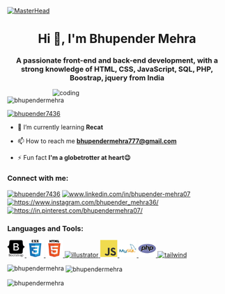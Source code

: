 [![MasterHead](https://i.pinimg.com/originals/b2/83/11/b2831136a1912c98b1cad1b4eb9ab112.gif)](https://Bhupendermehra.io)
<h1 align="center">Hi 👋, I'm Bhupender Mehra</h1>
<h3 align="center">A passionate front-end and back-end development, with a strong knowledge of HTML, CSS, JavaScript, SQL, PHP, Boostrap, jquery from India</h3>
<img  align="right" alt="coding" width="400" src="https://cdn.dribbble.com/users/1708816/screenshots/15637256/media/f9826f0af8a49462f048262a8502035b.gif">
<p align="left"> <img src="https://komarev.com/ghpvc/?username=bhupendermehra&label=Profile%20views&color=0e75b6&style=flat" alt="bhupendermehra" /> </p>

<p align="left"> <a href="https://twitter.com/bhupender7436" target="blank"><img src="https://img.shields.io/twitter/follow/bhupender7436?logo=twitter&style=for-the-badge" alt="bhupender7436" /></a> </p>

- 🌱 I’m currently learning **Recat**

- 📫 How to reach me **bhupendermehra777@gmail.com**

- ⚡ Fun fact **I'm a globetrotter at heart😉**

<h3 align="left">Connect with me:</h3>
<p align="left">
<a href="https://twitter.com/bhupender7436" target="blank"><img align="center" src="https://raw.githubusercontent.com/rahuldkjain/github-profile-readme-generator/master/src/images/icons/Social/twitter.svg" alt="bhupender7436" height="30" width="40" /></a>
<a href="https://linkedin.com/in/www.linkedin.com/in/bhupender-mehra07" target="blank"><img align="center" src="https://raw.githubusercontent.com/rahuldkjain/github-profile-readme-generator/master/src/images/icons/Social/linked-in-alt.svg" alt="www.linkedin.com/in/bhupender-mehra07" height="30" width="40" /></a>
<a href="https://instagram.com/https://www.instagram.com/bhupender_mehra36/" target="blank"><img align="center" src="https://raw.githubusercontent.com/rahuldkjain/github-profile-readme-generator/master/src/images/icons/Social/instagram.svg" alt="https://www.instagram.com/bhupender_mehra36/" height="30" width="40" /></a>
<a href="/https://in.pinterest.com/bhupendermehra07/" target="blank"><img align="center" src="https://raw.githubusercontent.com/rahuldkjain/github-profile-readme-generator/master/src/images/icons/Social/rss.svg" alt="https://in.pinterest.com/bhupendermehra07/" height="30" width="40" /></a>
</p>

<h3 align="left">Languages and Tools:</h3>
<p align="left"> <a href="https://getbootstrap.com" target="_blank" rel="noreferrer"> <img src="https://raw.githubusercontent.com/devicons/devicon/master/icons/bootstrap/bootstrap-plain-wordmark.svg" alt="bootstrap" width="40" height="40"/> </a> <a href="https://www.w3schools.com/css/" target="_blank" rel="noreferrer"> <img src="https://raw.githubusercontent.com/devicons/devicon/master/icons/css3/css3-original-wordmark.svg" alt="css3" width="40" height="40"/> </a> <a href="https://www.w3.org/html/" target="_blank" rel="noreferrer"> <img src="https://raw.githubusercontent.com/devicons/devicon/master/icons/html5/html5-original-wordmark.svg" alt="html5" width="40" height="40"/> </a> <a href="https://www.adobe.com/in/products/illustrator.html" target="_blank" rel="noreferrer"> <img src="https://www.vectorlogo.zone/logos/adobe_illustrator/adobe_illustrator-icon.svg" alt="illustrator" width="40" height="40"/> </a> <a href="https://developer.mozilla.org/en-US/docs/Web/JavaScript" target="_blank" rel="noreferrer"> <img src="https://raw.githubusercontent.com/devicons/devicon/master/icons/javascript/javascript-original.svg" alt="javascript" width="40" height="40"/> </a> <a href="https://www.mysql.com/" target="_blank" rel="noreferrer"> <img src="https://raw.githubusercontent.com/devicons/devicon/master/icons/mysql/mysql-original-wordmark.svg" alt="mysql" width="40" height="40"/> </a> <a href="https://www.php.net" target="_blank" rel="noreferrer"> <img src="https://raw.githubusercontent.com/devicons/devicon/master/icons/php/php-original.svg" alt="php" width="40" height="40"/> </a> <a href="https://tailwindcss.com/" target="_blank" rel="noreferrer"> <img src="https://www.vectorlogo.zone/logos/tailwindcss/tailwindcss-icon.svg" alt="tailwind" width="40" height="40"/> </a> </p>

<p><img align="left" src="https://github-readme-stats.vercel.app/api/top-langs?username=bhupendermehra&show_icons=true&locale=en&layout=compact" alt="bhupendermehra" /></p>

<p>&nbsp;<img align="center" src="https://github-readme-stats.vercel.app/api?username=bhupendermehra&show_icons=true&locale=en" alt="bhupendermehra" /></p>

<p><img align="center" src="https://github-readme-streak-stats.herokuapp.com/?user=bhupendermehra&" alt="bhupendermehra" /></p>
